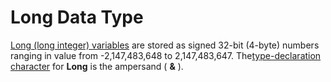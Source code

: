 
# Long Data Type

[Long (long integer) variables](b8bdf64f-5920-1ae9-16d0-b26d09524a30.md) are stored as signed 32-bit (4-byte) numbers ranging in value from -2,147,483,648 to 2,147,483,647. The[type-declaration character](b8bdf64f-5920-1ae9-16d0-b26d09524a30.md) for **Long** is the ampersand ( **&amp;** ).

